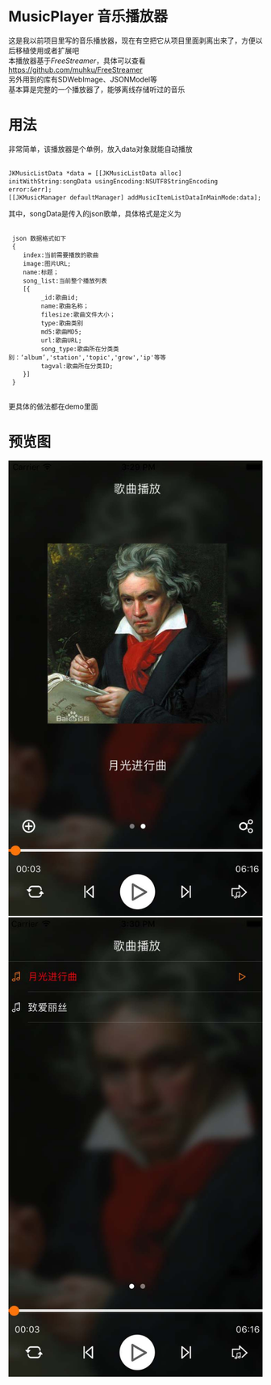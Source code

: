 # MusicPlayer 音乐播放器
这是我以前项目里写的音乐播放器，现在有空把它从项目里面剥离出来了，方便以后移植使用或者扩展吧    
本播放器基于*FreeStreamer*，具体可以查看<https://github.com/muhku/FreeStreamer>  
另外用到的库有SDWebImage、JSONModel等   
基本算是完整的一个播放器了，能够离线存储听过的音乐   
# 用法
非常简单，该播放器是个单例，放入data对象就能自动播放
<pre><code>
JKMusicListData *data = [[JKMusicListData alloc] initWithString:songData usingEncoding:NSUTF8StringEncoding error:&err];   
[[JKMusicManager defaultManager] addMusicItemListDataInMainMode:data];  
</code></pre>
其中，songData是传入的json歌单，具体格式是定义为
 <pre><code>
 json 数据格式如下  
 {   
	index:当前需要播放的歌曲  
	image:图片URL;  
	name:标题；   
	song_list:当前整个播放列表    
	[{   
		 _id:歌曲id;   
		 name:歌曲名称； 
		 filesize:歌曲文件大小；  
		 type:歌曲类别   
		 md5:歌曲MD5;   
		 url:歌曲URL;   
		 song_type:歌曲所在分类类别：‘album’,'station','topic','grow','ip'等等   
		 tagval:歌曲所在分类ID;   
	}]   
 }  
 </code></pre>  
 更具体的做法都在demo里面
 
 # 预览图
 ![image](https://github.com/spxvszero/MusicPlayer/blob/master/ScreenShot/1.jpg)
 ![image](https://github.com/spxvszero/MusicPlayer/blob/master/ScreenShot/2.jpg)  
